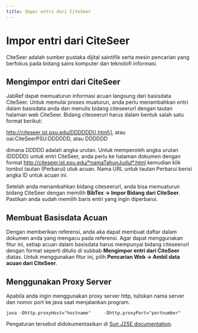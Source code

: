```yaml
---
title: Impor entri dari CiteSeer
---
```


# Impor entri dari CiteSeer

CiteSeer adalah sumber pustaka dijital saintifik serta mesin pencarian yang berfokus pada bidang sains komputer dan teknolofi informasi.

## Mengimpor entri dari CiteSeer

JabRef dapat memuaturun informasi acuan langsung dari basisdata CiteSeer. Untuk memulai proses muaturun, anda perlu menambahkan entri dalam basisdata anda dan menulis bidang citeseerurl dengan tautan halaman web CiteSeer. Bidang citeseerurl harus dalam bentuk salah satu format berikut:

http://citeseer.ist.psu.edu/DDDDDD\[.html\], atau
oai:CiteSeerPSU:DDDDDD, atau
DDDDDD

dimana DDDDD adalah angka urutan. Untuk memperoleh angka urutan (DDDDD) untuk entri CiteSeer, anda perlu ke halaman dokumen dengan format http://citeseer.ist.psu.edu/*namaTahunJudul*.html kemudian klik tombol tautan (Perbarui) utuk acuan. Nama URL untuk tautan Perbarui berisi angka ID untuk acuan ini.

Setelah anda menambahkan bidang citeseerurl, anda bisa memuaturun bidang CiteSeer dengan memilih **BibTex -&gt; Impor Bidang dari CiteSeer**. Pastikan anda sudah memilih baris entri yang ingin diperbarui.

## Membuat Basisdata Acuan

Dengan memberikan referensi, anda aka dapat membuat daftar dalam dokumen anda yang mengacu pada referensi. Agar dapat menggunakan fitur ini, setiap acuan dalam basisdata harus mempunyai bidang citeseerurl dengan format seperti ditulis di subbab **Mengimpor entri dari CiteSeer** diatas. Untuk menggunakan fitur ini, pilih **Pencarian Web -&gt; Ambil data acuan dari CiteSeer**.

## Menggunakan Proxy Server

Apabila anda ingin menggunakan proxy server http, tuliskan nama server dan nomor port ke java saat menjalankan program.

`java -Dhttp.proxyHost="hostname"     -Dhttp.proxyPort="portnumber"`

Pengaturan tersebut didokumentasikan di [Sun J2SE documentation](http://java.sun.com/j2se/1.4.2/docs/guide/net/properties.html).
